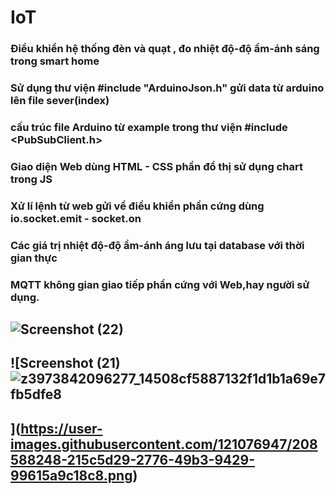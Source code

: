 # IoT
### Điều khiển hệ thống đèn và quạt , đo nhiệt độ-độ ẩm-ánh sáng trong smart home 
### Sử dụng thư viện #include "ArduinoJson.h" gửi data từ arduino lên file sever(index)
### cấu trúc file Arduino từ example trong thư viện #include <PubSubClient.h> 
### Giao diện Web dùng HTML - CSS phần đồ thị sử dụng chart trong JS
### Xử lí lệnh từ web gửi về điều khiển phần cứng dùng io.socket.emit - socket.on
### Các giá trị nhiệt độ-độ ẩm-ánh áng lưu tại database với thời gian thực 
### MQTT không gian giao tiếp phần cứng với Web,hay người sử dụng.
## ![Screenshot (22)](https://user-images.githubusercontent.com/121076947/208588145-d38a6287-f84a-42a9-9a89-5e80a742124d.png)
## ![Screenshot (21)![z3973842096277_14508cf5887132f1d1b1a69e7fb5dfe8](https://user-images.githubusercontent.com/121076947/208588343-3862724d-203a-42ab-a746-4a26d77d0793.jpg)
## ](https://user-images.githubusercontent.com/121076947/208588248-215c5d29-2776-49b3-9429-99615a9c18c8.png)


